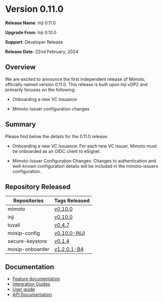 # Version 0.11.0

**Release Name**: Inji 0.11.0

**Upgrade From**: Inji 0.10.0

**Support**: Developer Release

**Release Date**: 22nd February, 2024

## Overview

We are excited to announce the first independent release of Mimoto, officially named version 0.11.0. This release is built upon Inji vDP2 and primarily focuses on the following:

* Onboarding a new VC Issuance
  
* Mimoto-issuer configuration changes

## Summary

Please find below the details for the 0.11.0 release:

* Onboarding a new VC Issuance: For each new VC Issuer, Mimoto must be onboarded as an OIDC client to eSignet.

* Mimoto-Issuer Configuration Changes: Changes to authentication and well-known configuration details will be included in the mimoto-issuers configuration.

## Repository Released

| **Repositories** | **Tags Released**                                                         |
| ---------------- | ------------------------------------------------------------------------- |
| mimoto           | [v0.10.0](https://github.com/mosip/mimoto/tree/v0.10.0)                   |
| inji             | [v0.10.0](https://github.com/mosip/inji/tree/v0.10.0)                     |
| tuvali           | [v0.4.7](https://github.com/mosip/tuvali/tree/v0.4.7)                     |
| mosip-config     | [v0.10.0-INJI](https://github.com/mosip/mosip-config/tree/v0.10.0-INJI)   |
| secure-keystore  | [v0.1.4](https://github.com/mosip/secure-keystore/tree/v0.1.4)            |
| mosip-onboarder  | [v1.2.0.1-B4](https://github.com/mosip/mosip-onboarding/tree/v1.2.0.1-B4) |

## Documentation

* [Feature documentation](architecture/features.md)
* [Integration Guides](integration-guide/)
* [User guide](end-user-guide.md)
* [API Documentation](https://github.com/mosip/mimoto/tree/release-0.10.0/docs/postman-collections)
